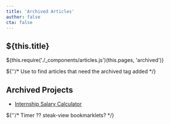 ```yaml
---
title: 'Archived Articles'
author: false
cta: false
---
```

## ${this.title}

${this.require('./_components/articles.js')(this.pages, 'archived')}

${''/* Use to find articles that need the archived tag added
    <Articles not="hiring, growth, howto, nodejs, git" />
*/}

## Archived Projects
- [Internship Salary Calculator](/salary)

${''/*
    Timer
    ??
    steak-view
    bookmarklets?
*/}
